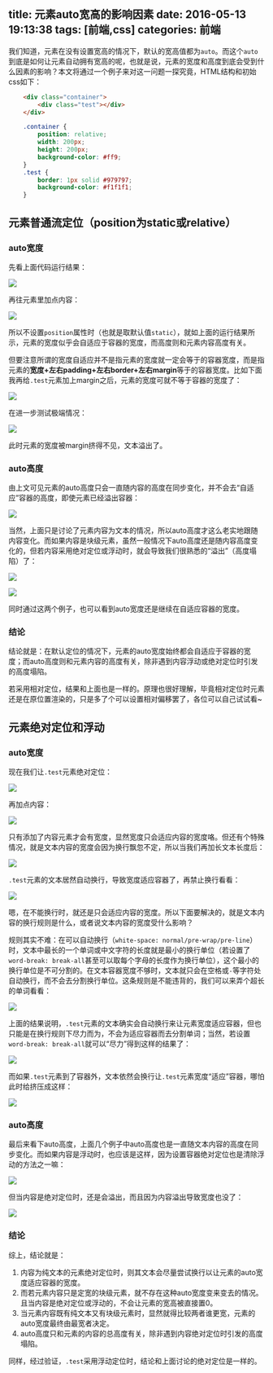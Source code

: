 title: 元素auto宽高的影响因素
date: 2016-05-13 19:13:38
tags: [前端,css]
categories: 前端
---
我们知道，元素在没有设置宽高的情况下，默认的宽高值都为`auto`。而这个`auto`到底是如何让元素自动拥有宽高的呢，也就是说，元素的宽度和高度到底会受到什么因素的影响？本文将通过一个例子来对这一问题一探究竟，HTML结构和初始css如下：

```html
    <div class="container">
        <div class="test"></div>
    </div>
```

```css
    .container {
        position: relative;
        width: 200px;
        height: 200px;
        background-color: #ff9;
    }
    .test {
        border: 1px solid #979797;
        background-color: #f1f1f1;
    }
```

## 元素普通流定位（position为static或relative）
### auto宽度
先看上面代码运行结果：

![](http://ww4.sinaimg.cn/large/85ad0d9cgw1f3xjhpp3aqj206405sa9w.jpg)

再往元素里加点内容：

![](http://ww4.sinaimg.cn/large/85ad0d9cgw1f3xjh9u8jjj206506c3yd.jpg)

所以不设置`position`属性时（也就是取默认值`static`），就如上面的运行结果所示，元素的宽度似乎会自适应于容器的宽度，而高度则和元素内容高度有关。

但要注意所谓的宽度自适应并不是指元素的宽度就一定会等于的容器宽度，而是指元素的**宽度+左右padding+左右border+左右margin**等于的容器宽度。比如下面我再给`.test`元素加上margin之后，元素的宽度可就不等于容器的宽度了：

![](http://ww3.sinaimg.cn/large/85ad0d9cgw1f3xjigtzbrj206805w3yf.jpg)

在进一步测试极端情况：

![](http://ww1.sinaimg.cn/large/85ad0d9cgw1f3xjir3546j20au065jra.jpg)

此时元素的宽度被margin挤得不见，文本溢出了。

### auto高度
由上文可见元素的auto高度只会一直随内容的高度在同步变化，并不会去“自适应”容器的高度，即使元素已经溢出容器：

![](http://ww4.sinaimg.cn/large/85ad0d9cgw1f3xjj2eflwj205t08bjsc.jpg)

当然，上面只是讨论了元素内容为文本的情况，所以auto高度才这么老实地跟随内容变化。而如果内容是块级元素，虽然一般情况下auto高度还是随内容高度变化的，但若内容采用绝对定位或浮动时，就会导致我们很熟悉的“溢出”（高度塌陷）了：

![](http://ww3.sinaimg.cn/large/85ad0d9cgw1f3xjjc31wyj206m06cmx3.jpg)

![](http://ww1.sinaimg.cn/large/85ad0d9cgw1f3xjjvhz4fj206906c3yf.jpg)

同时通过这两个例子，也可以看到auto宽度还是继续在自适应容器的宽度。

### 结论
结论就是：在默认定位的情况下，元素的auto宽度始终都会自适应于容器的宽度；而auto高度则和元素内容的高度有关，除非遇到内容浮动或绝对定位时引发的高度塌陷。

若采用相对定位，结果和上面也是一样的。原理也很好理解，毕竟相对定位时元素还是在原位置渲染的，只是多了个可以设置相对偏移罢了，各位可以自己试试看~

## 元素绝对定位和浮动
### auto宽度
现在我们让`.test`元素绝对定位：

![](http://ww2.sinaimg.cn/large/85ad0d9cgw1f3xjkeskfcj205p05u0sk.jpg)

再加点内容：

![](http://ww1.sinaimg.cn/large/85ad0d9cgw1f3xjkoyy4mj205z05xjr8.jpg)

只有添加了内容元素才会有宽度，显然宽度只会适应内容的宽度咯。但还有个特殊情况，就是文本内容的宽度会因为换行飘忽不定，所以当我们再加长文本长度后：

![](http://ww1.sinaimg.cn/large/85ad0d9cgw1f3xjkxku60j205x05wq2t.jpg)

`.test`元素的文本居然自动换行，导致宽度适应容器了，再禁止换行看看：

![](http://ww1.sinaimg.cn/large/85ad0d9cgw1f3xjlbs4htj20b8066dfr.jpg)

嗯，在不能换行时，就还是只会适应内容的宽度。所以下面要解决的，就是文本内容的换行规则是什么，或者说文本内容的宽度受什么影响？

规则其实不难：在可以自动换行（`white-space: normal/pre-wrap/pre-line`）时，文本中最长的一个单词或中文字符的长度就是最小的换行单位（若设置了`word-break: break-all`甚至可以取每个字母的长度作为换行单位），这个最小的换行单位是不可分割的。在文本容器宽度不够时，文本就只会在空格或`-`等字符处自动换行，而不会去分割换行单位。这条规则是不能违背的，我们可以来弄个超长的单词看看：

![](http://ww1.sinaimg.cn/large/85ad0d9cgw1f3xjlo557gj208u06cdfs.jpg)

上面的结果说明，`.test`元素的文本确实会自动换行来让元素宽度适应容器，但也只能是在换行规则下尽力而为，不会为适应容器而去分割单词；当然，若设置`word-break: break-all`就可以“尽力”得到这样的结果了：

![](http://ww1.sinaimg.cn/large/85ad0d9cgw1f3xjlx6i0qj206o06kweg.jpg)

而如果`.test`元素到了容器外，文本依然会换行让`.test`元素宽度“适应”容器，哪怕此时给挤压成这样：

![](http://ww2.sinaimg.cn/large/85ad0d9cgw1f3xjm3cx53j20aq06e3yg.jpg)


### auto高度
最后来看下auto高度，上面几个例子中auto高度也是一直随文本内容的高度在同步变化。而如果内容是浮动时，也应该是这样，因为设置容器绝对定位也是清除浮动的方法之一嘛：

![](http://ww2.sinaimg.cn/large/85ad0d9cgw1f3xjmc9umcj2066065dfq.jpg)

但当内容是绝对定位时，还是会溢出，而且因为内容溢出导致宽度也没了：

![](http://ww3.sinaimg.cn/large/85ad0d9cgw1f3xjmiv3qhj205z060t8m.jpg)

### 结论
综上，结论就是：

1. 内容为纯文本的元素绝对定位时，则其文本会尽量尝试换行以让元素的auto宽度适应容器的宽度。
2. 而若元素内容只是定宽的块级元素，就不存在这种auto宽度变来变去的情况。且当内容是绝对定位或浮动的，不会让元素的宽高被直接置0。
3. 当元素内容既有纯文本又有块级元素时，显然就得比较两者谁更宽，元素的auto宽度最终由最宽者决定。
4. auto高度只和元素的内容的总高度有关，除非遇到内容绝对定位时引发的高度塌陷。

同样，经过验证，`.test`采用浮动定位时，结论和上面讨论的绝对定位是一样的。
